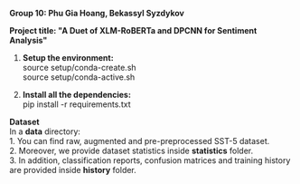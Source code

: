 **Group 10: Phu Gia Hoang, Bekassyl Syzdykov** <br />

**Project title: "A Duet of XLM-RoBERTa and DPCNN for Sentiment Analysis"** <br />

1. **Setup the environment:** <br />
    source setup/conda-create.sh  <br />
    source setup/conda-active.sh  <br />

2. **Install all the dependencies:**  <br />
    pip install -r requirements.txt  <br />


**Dataset** <br />
In a **data** directory: <br />
    1. You can find raw, augmented and pre-preprocessed SST-5 dataset. <br />
    2. Moreover, we provide dataset statistics inside **statistics** folder. <br />
    3. In addition, classification reports, confusion matrices and training history are provided inside **history** folder. <br />

